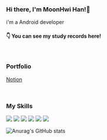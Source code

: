 ### Hi there, I'm MoonHwi Han!👋


i'm a Android developer


#### 👇 **You can see my study records here!**


<br/>

### Portfolio

[Notion](https://moony-portfolio.notion.site/Hi-I-m-MoonHwi-Han-50ecbeda092e4ebf9b7890ac590bdbf7?pvs=4)

<br/>

### **My Skills**  
  
  <img src="https://img.shields.io/badge/Android-3DDC84?style=flat-square&logo=Android&logoColor=white"/>    <img src="https://img.shields.io/badge/Kotlin-7F52FF?style=flat-square&logo=Kotlin&logoColor=white"/>    <img src="https://img.shields.io/badge/Java-007396?style=flat-square&logo=Java&logoColor=white"/>    <img src="https://img.shields.io/badge/C++-00599C?style=flat-square&logo=C++&logoColor=white"/> <img src="https://img.shields.io/badge/Unity-000000?style=flat-square&logo=Unity&logoColor=white"/>    <img src="https://img.shields.io/badge/C Sharp-239120?style=flat-square&logo=C Sharp&logoColor=white"/>




![Anurag's GitHub stats](https://github-readme-stats.vercel.app/api?username=Moony-H&show_icons=true&theme=radical)
